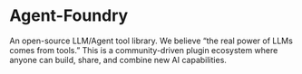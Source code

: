 # Agent-Foundry
An open-source LLM/Agent tool library. We believe “the real power of LLMs comes from tools.” This is a community-driven plugin ecosystem where anyone can build, share, and combine new AI capabilities.
